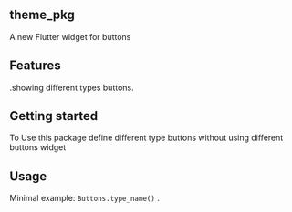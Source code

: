 ## theme_pkg
A new Flutter widget for buttons

## Features

.showing different types buttons.

## Getting started
To Use this package define different type buttons without using different buttons widget

## Usage

Minimal example:
 `Buttons.type_name()` .